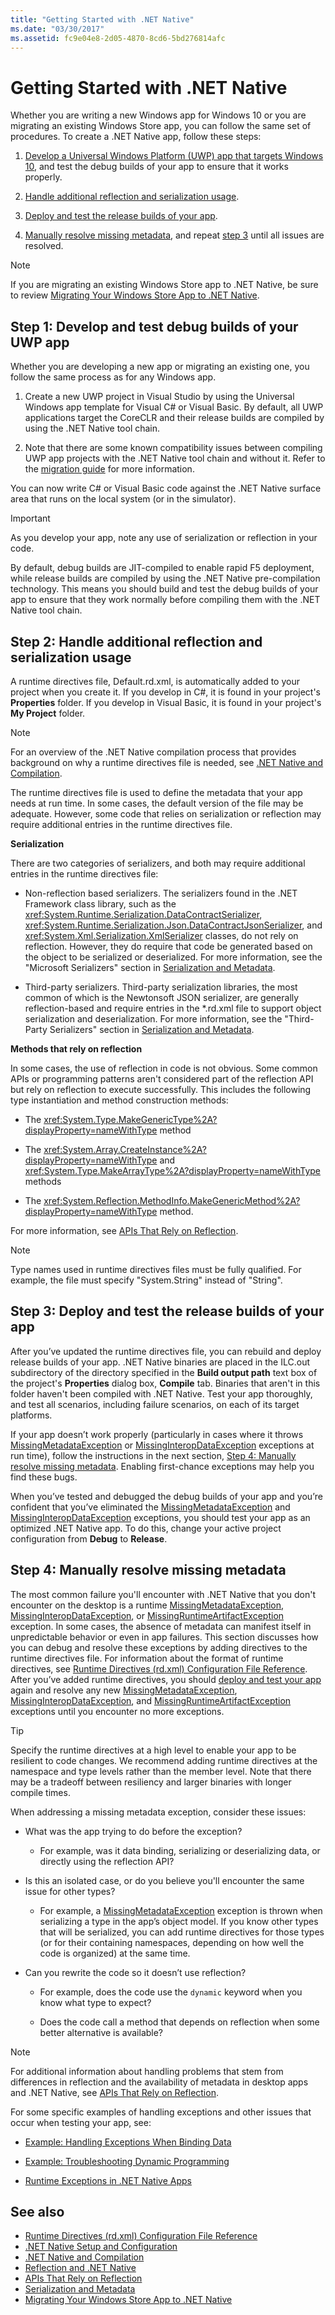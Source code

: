 ```yaml
---
title: "Getting Started with .NET Native"
ms.date: "03/30/2017"
ms.assetid: fc9e04e8-2d05-4870-8cd6-5bd276814afc
---
```

# Getting Started with .NET Native

Whether you are writing a new Windows app for Windows 10 or you are migrating an existing Windows Store app, you can follow the same set of procedures. To create a .NET Native app, follow these steps:

1. [Develop a Universal Windows Platform (UWP) app that targets Windows 10](#Step1), and test the debug builds of your app to ensure that it works properly.

2. [Handle additional reflection and serialization usage](#Step2).

3. [Deploy and test the release builds of your app](#Step3).

4. [Manually resolve missing metadata](#Step4), and repeat [step 3](#Step3) until all issues are resolved.

> [!NOTE]
> If you are migrating an existing Windows Store app to .NET Native, be sure to review [Migrating Your Windows Store App to .NET Native](migrating-your-windows-store-app-to-net-native.md).

<a name="Step1"></a>

## Step 1: Develop and test debug builds of your UWP app

Whether you are developing a new app or migrating an existing one, you follow the same process as for any Windows app.

1. Create a new UWP project in Visual Studio by using the Universal Windows app template for Visual C# or Visual Basic. By default, all UWP applications target the CoreCLR and their release builds are compiled by using the .NET Native tool chain.

2. Note that there are some known compatibility issues between compiling UWP app projects with the .NET Native tool chain and without it. Refer to the [migration guide](migrating-your-windows-store-app-to-net-native.md) for more information.

You can now write C# or Visual Basic code against the .NET Native surface area that runs on the local system (or in the simulator).

> [!IMPORTANT]
> As you develop your app, note any use of serialization or reflection in your code.

By default, debug builds are JIT-compiled to enable rapid F5 deployment, while release builds are compiled by using the .NET Native pre-compilation technology. This means you should build and test the debug builds of your app to ensure that they work normally before compiling them with the .NET Native tool chain.

<a name="Step2"></a>

## Step 2: Handle additional reflection and serialization usage

A runtime directives file, Default.rd.xml, is automatically added to your project when you create it. If you develop in C#, it is found in your project's **Properties** folder. If you develop in Visual Basic, it is found in your project's **My Project** folder.

> [!NOTE]
> For an overview of the .NET Native compilation process that provides background on why a runtime directives file is needed, see [.NET Native and Compilation](net-native-and-compilation.md).

The runtime directives file is used to define the metadata that your app needs at run time. In some cases, the default version of the file may be adequate. However, some code that relies on serialization or reflection may require additional entries in the runtime directives file.

**Serialization**

There are two categories of serializers, and both may require additional entries in the runtime directives file:

- Non-reflection based serializers. The serializers found in the .NET Framework class library, such as the <xref:System.Runtime.Serialization.DataContractSerializer>, <xref:System.Runtime.Serialization.Json.DataContractJsonSerializer>, and <xref:System.Xml.Serialization.XmlSerializer> classes, do not rely on reflection. However, they do require that code be generated based on the object to be serialized or deserialized.  For more information, see the "Microsoft Serializers" section in [Serialization and Metadata](serialization-and-metadata.md).

- Third-party serializers. Third-party serialization libraries, the most common of which is the Newtonsoft JSON serializer, are generally reflection-based and require entries in the \*.rd.xml file to support object serialization and deserialization. For more information, see the "Third-Party Serializers" section in [Serialization and Metadata](serialization-and-metadata.md).

**Methods that rely on reflection**

In some cases, the use of reflection in code is not obvious. Some common APIs or programming patterns aren't considered part of the reflection API but rely on reflection to execute successfully. This includes the following type instantiation and method construction methods:

- The <xref:System.Type.MakeGenericType%2A?displayProperty=nameWithType> method

- The <xref:System.Array.CreateInstance%2A?displayProperty=nameWithType> and <xref:System.Type.MakeArrayType%2A?displayProperty=nameWithType> methods

- The <xref:System.Reflection.MethodInfo.MakeGenericMethod%2A?displayProperty=nameWithType> method.

For more information, see [APIs That Rely on Reflection](apis-that-rely-on-reflection.md).

> [!NOTE]
> Type names used in runtime directives files must be fully qualified. For example, the file must specify "System.String" instead of "String".

<a name="Step3"></a>

## Step 3: Deploy and test the release builds of your app

After you’ve updated the runtime directives file, you can rebuild and deploy release builds of your app. .NET Native binaries are placed in the ILC.out subdirectory of the directory specified in the **Build output path** text box of  the project's **Properties** dialog box, **Compile** tab. Binaries that aren't in this folder haven't been compiled with .NET Native. Test your app thoroughly, and test all scenarios, including failure scenarios, on each of its target platforms.

If your app doesn’t work properly (particularly in cases where it throws [MissingMetadataException](missingmetadataexception-class-net-native.md) or [MissingInteropDataException](missinginteropdataexception-class-net-native.md) exceptions at run time), follow the instructions in the next section, [Step 4: Manually resolve missing metadata](#Step4). Enabling first-chance exceptions may help you find these bugs.

When you’ve tested and debugged the debug builds of your app and you’re confident that you’ve eliminated the [MissingMetadataException](missingmetadataexception-class-net-native.md) and [MissingInteropDataException](missinginteropdataexception-class-net-native.md) exceptions, you should test your app as an optimized .NET Native app. To do this, change your active project configuration from **Debug** to **Release**.

<a name="Step4"></a>

## Step 4: Manually resolve missing metadata

The most common failure you'll encounter with .NET Native that you don't encounter on the desktop is a runtime [MissingMetadataException](missingmetadataexception-class-net-native.md), [MissingInteropDataException](missinginteropdataexception-class-net-native.md), or [MissingRuntimeArtifactException](missingruntimeartifactexception-class-net-native.md) exception. In some cases, the absence of metadata can manifest itself in unpredictable behavior or even in app failures. This section discusses how you can debug and resolve these exceptions by adding directives to the runtime directives file. For information about the format of runtime directives, see [Runtime Directives (rd.xml) Configuration File Reference](runtime-directives-rd-xml-configuration-file-reference.md). After you’ve added runtime directives, you should [deploy and test your app](#Step3) again and resolve any new [MissingMetadataException](missingmetadataexception-class-net-native.md), [MissingInteropDataException](missinginteropdataexception-class-net-native.md), and  [MissingRuntimeArtifactException](missingruntimeartifactexception-class-net-native.md) exceptions until you encounter no more exceptions.

> [!TIP]
> Specify the runtime directives at a high level to enable your app to be resilient to code changes.  We recommend adding runtime directives at the namespace and type levels rather than the member level. Note that there may be a tradeoff between resiliency and larger binaries with longer compile times.

When addressing a missing metadata exception, consider these issues:

- What was the app trying to do before the exception?

  - For example, was it data binding, serializing or deserializing data, or directly using the reflection API?

- Is this an isolated case, or do you believe you'll encounter the same issue for other types?

  - For example, a [MissingMetadataException](missingmetadataexception-class-net-native.md) exception is thrown when serializing a type in the app’s object model.  If you know other types that will be serialized, you can add runtime directives for those types (or for their containing namespaces, depending on how well the code is organized) at the same time.

- Can you rewrite the code so it doesn’t use reflection?

  - For example, does the code use the `dynamic` keyword when you know what type to expect?

  - Does the code call a method that depends on reflection when some better alternative is available?

> [!NOTE]
> For additional information about handling problems that stem from differences in reflection and the availability of metadata in desktop apps and .NET Native, see [APIs That Rely on Reflection](apis-that-rely-on-reflection.md).

For some specific examples of handling exceptions and other issues that occur when testing your app, see:

- [Example: Handling Exceptions When Binding Data](example-handling-exceptions-when-binding-data.md)

- [Example: Troubleshooting Dynamic Programming](example-troubleshooting-dynamic-programming.md)

- [Runtime Exceptions in .NET Native Apps](runtime-exceptions-in-net-native-apps.md)

## See also

- [Runtime Directives (rd.xml) Configuration File Reference](runtime-directives-rd-xml-configuration-file-reference.md)
- [.NET Native Setup and Configuration](/previous-versions/dn600164(v=vs.110))
- [.NET Native and Compilation](net-native-and-compilation.md)
- [Reflection and .NET Native](reflection-and-net-native.md)
- [APIs That Rely on Reflection](apis-that-rely-on-reflection.md)
- [Serialization and Metadata](serialization-and-metadata.md)
- [Migrating Your Windows Store App to .NET Native](migrating-your-windows-store-app-to-net-native.md)
